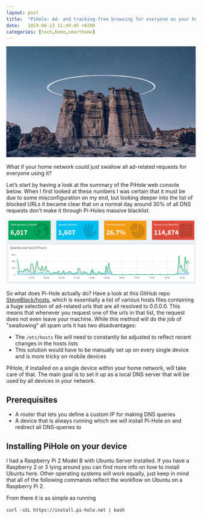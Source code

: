 ```yaml
---
layout: post
title:  "PiHole: Ad- and tracking-free browsing for everyone on your home network"
date:   2019-06-13 11:49:45 +0200
categories: [tech,home,smarthome]
---
```


![Hole in the sky](/assets/images/space_circle_hole.jpg)

What if your home network could just swallow all ad-related requests for everyone using it?

Let’s start by having a look at the summary of the PiHole web console below. When I first looked at these numbers I was certain that it must be due to some misconfiguration on my end, but looking deeper into the list of blocked URLs it became clear that on a normal day around 30% of all DNS requests don’t make it through Pi-Holes massive blacklist. 

![Pi-Hole at work blocking ad related requests](/assets/images/pihole_stats.jpg)

So what does Pi-Hole actually do? Have a look at this GitHub repo [SteveBlack/hosts](https://github.com/StevenBlack/hosts), which is essentially a list of various hosts files containing a huge selection of ad-related urls that are all resolved to 0.0.0.0. This means that whenever you request one of the urls in that list, the request does not even leave your machine. While this method will do the job of "swallowing" all spam urls it has two disadvantages:

* The `/etc/hosts` file will need to constantly be adjusted to reflect recent changes in the hosts lists
* This solution would have to be manually set up on every single device and is more tricky on mobile devices

PiHole, if installed on a single device within your home network, will take care of that. The main goal is to set it up as a local DNS server that will be used by all devices in your network.

## Prerequisites

* A router that lets you define a custom IP for making DNS queries
* A device that is always running which we will install Pi-Hole on and redirect all DNS-queries to

## Installing PiHole on your device

I had a Raspberry Pi 2 Model B with Ubuntu Server installed. If you have a Raspberry 2 or 3 lying around you can find more info on how to install Ubuntu here. Other operating systems will work equally, just keep in mind that all of the following commands reflect the workflow on Ubuntu on a Raspberry Pi 2.

From there it is as simple as running

```curl -sSL https://install.pi-hole.net | bash```
